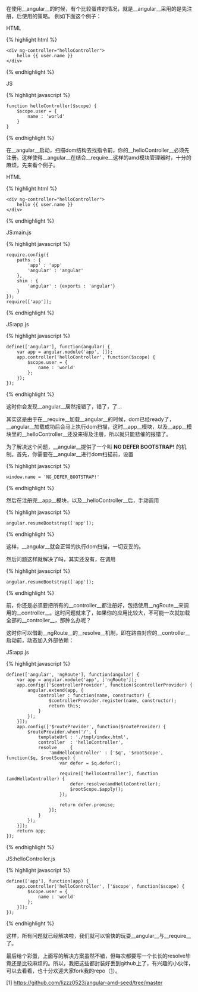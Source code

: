 在使用__angular__的时候，有个比较蛋疼的情况，就是__angular__采用的是先注册，后使用的策略。
例如下面这个例子：

HTML

{% highlight html %}

    <div ng-controller="helloController">
        hello {{ user.name }}
    </div>

{% endhighlight %}

JS

{% highlight javascript %}

    function helloController($scope) {
        $scope.user = {
            name : 'world'
        }
    }

{% endhighlight %}

在__angular__启动，扫描dom结构去找指令前，你的__helloController__必须先注册。这样使得__angular__在结合__require__这样的amd模块管理器时，十分的麻烦，先来看个例子。

HTML

{% highlight html %}

    <div ng-controller="helloController">
        hello {{ user.name }}
    </div>

{% endhighlight %}

JS:main.js

{% highlight javascript %}

    require.config({
        paths : {
            'app' : 'app'
            'angular' : 'angular'
        },
        shim : {
            'angular' : {exports : 'angular'}
        }
    });
    require(['app']);

{% endhighlight %}

JS:app.js

{% highlight javascript %}

    define(['angular'], function(angular) {
        var app = angular.module('app', []);
        app.controller('helloController', function($scope) {
            $scope.user = {
                name : 'world'
            };
        });
    });

{% endhighlight %}

这时你会发现__angular__居然报错了，错了，了...

其实这是由于在__require__加载__angular__的时候，dom已经ready了，__angular__加载成功后会马上执行dom扫描，这时__app__模块，以及__app__模块里的__helloController__还没来得及注册，所以就只能悲催的报错了。

为了解决这个问题，__angular__提供了一个叫 __NG DEFER BOOTSTRAP!__ 的机制。首先，你需要在__angular__进行dom扫描前，设置

{% highlight javascript %}

    window.name = 'NG_DEFER_BOOTSTRAP!'

{% endhighlight %}

然后在注册完__app__模块，以及__helloController__后，手动调用

{% highlight javascript %}

    angular.resumeBootstrap(['app']);

{% endhighlight %}

这样，__angular__就会正常的执行dom扫描，一切妥妥的。

然后问题这样就解决了吗，其实还没有，在调用

{% highlight javascript %}

    angular.resumeBootstrap(['app']);

{% endhighlight %}

前，你还是必须要把所有的__controller__都注册好，包括使用__ngRoute__来调用的__controller__。这时问题就来了，如果你的应用比较大，不可能一次就加载全部的__controller__，那肿么办呢？

这时你可以借助__ngRoute__的__resolve__机制，即在路由对应的__controller__启动前，动态加入外部依赖：

JS:app.js

{% highlight javascript %}

    define(['angular', 'ngRoute'], function(angular) {
        var app = angular.module('app', ['ngRoute']);
        app.config(['$controllerProvider', function($controllerProvider) {
            angular.extend(app, {
                controller : function(name, constructor) {
                    $controllerProvider.register(name, constructor);
                    return this;
                }
            });
        }]);
        app.config(['$routeProvider', function($routeProvider) {
            $routeProvider.when('/', {
                templateUrl : './tmpl/index.html',
                controller  : 'helloController',
                resolve     {
                    'amdHelloController' : ['$q', '$rootScope', function($q, $rootScope) {
                        var defer = $q.defer();

                        require(['helloController'], function (amdHelloController) {
                            defer.resolve(amdHelloController);
                            $rootScope.$apply();
                        });

                        return defer.promise;
                    }];
                }
            });
        }]);
        return app;
    });

{% endhighlight %}

JS:helloController.js

{% highlight javascript %}

    define(['app'], function(app) {
        app.controller('helloController', ['$scope', function($scope) {
            $scope.user = {
                name : 'world'
            };
        }]);
    });

{% endhighlight %}

这样，所有问题就已经解决啦，我们就可以愉快的玩耍__angular__与__require__了。

最后给个彩蛋，上面写的解决方案虽然不错，但每次都要写一个长长的resolve毕竟还是比较麻烦的。所以，我把这些都封装好丢到github上了，有兴趣的小伙伴，可以去看看，也十分欢迎大家fork我的repo（[1](https://github.com/lizzz0523/angular-amd-seed/tree/master)）。

[1] https://github.com/lizzz0523/angular-amd-seed/tree/master
